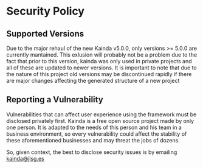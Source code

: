 # Security Policy

## Supported Versions

Due to the major rehaul of the new Kainda v5.0.0, only versions >= 5.0.0 are currently mantained. This exlusion will probably not be a problem due to the fact that prior to this version, kainda was only used in private projects and all of these are updated to newer versions.
It is important to note that due to the nature of this project old versions may be discontinued rapidly if there are major changes affecting the generated structure of a new project

## Reporting a Vulnerability

Vulnerabilities that can affect user experience using the framework must be disclosed privately first. Kainda is a free open source project made by only one person.
It is adapted to the needs of this person and his team in a business environment, so every vulnerability could affect the stability of these aforementioned businesses and may threat the jobs of dozens.

So, given context, the best to disclose security issues is by emailing kainda@jlsg.es
